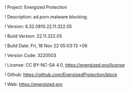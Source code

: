 ! Project: Energized Protection

! Description: ad.porn.malware blocking.

! Version: 6.32.0810.22.11.322.05

! Build Version: 22.11.322.05

! Build Date: Fri, 18 Nov 22 05:03:13 +06

! Version Code: 3220503

! License: CC BY-NC-SA 4.0, https://energized.pro/license

! Github: https://github.com/EnergizedProtection/block

! Web: https://energized.pro
